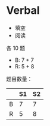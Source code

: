 # Verbal

- 填空
- 阅读

各 10 题

- B: 7 + 7
- R: 5 + 8

题目数量：

|     | S1  | S2  |
| --- | --- | --- |
| B   | 7   | 7   |
| R   | 5   | 8   |
